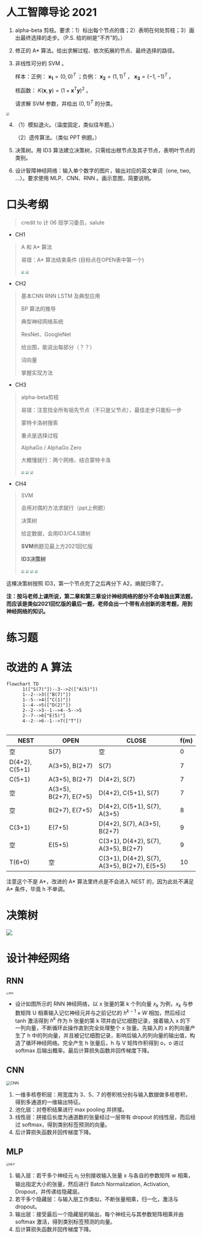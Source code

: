 #   人工智障导论 2021

1. alpha-beta 剪枝。要求：1）标出每个节点的值；2）表明在何处剪枝；3）画出最终选择的走步。（P.S. 给的树是“不齐”的。）

2. 修正的 A\* 算法。给出求解过程、依次拓展的节点、最终选择的路径。

3. 非线性可分的 SVM 。

    样本：正例： $\boldsymbol{x_1}=(0, 0)^T$ ；负例： $\boldsymbol{x_2}=(1, 1)^T$ ， $\boldsymbol{x_3}=(-1, -1)^T$ 。

    核函数： $K(\boldsymbol{x}, \boldsymbol{y}) = (1 + \boldsymbol{x}^T \boldsymbol{y})^2$ 。

    请求解 SVM 参数，并给出 $(0, 1)^T$ 的分类。

<img src="./pic/exam/answer 1.jpg" style="zoom:50%;" />

4. （1）模拟退火。（温度固定，类似往年题。）

    （2）遗传算法。（类似 PPT 例题。）

5. 决策树。用 ID3 算法建立决策树，只需给出根节点及其子节点，表明叶节点的类别。

6. 设计智障神经网络：输入单个数字的图片，输出对应的英文单词（one, two, ...）。要求使用 MLP、CNN、RNN 。画示意图，简要说明。

# 口头考纲

> credit to 计 06 班学习委员，salute

- CH1

> A 和 A* 算法
>
> 易错：A* 算法结束条件 (目标点在OPEN表中第一个)
>
> <img src="./pic/exam/1-1.PNG" style="zoom:50%;" />
>
> <img src="./pic/exam/1-2.PNG" style="zoom:50%;"/>

- CH2

> 基本CNN RNN LSTM 及典型应用
>
> BP 算法的推导
>
> 典型神经网络系统
>
> ResNet、GoogleNet
>
> 给出图，能说出每部分（？？）
>
> 词向量
>
> 掌握实现方法



- CH3

>  alpha-beta剪枝
>
>  易错：注意找全所有祖先节点（不只是父节点），最佳走步只能标一步
>
>  蒙特卡洛树搜索
>
>  重点是选择过程
>
>  AlphaGo / AlphaGo Zero
>
>  大概懂就行：两个网络、结合蒙特卡洛
>
>  <img src="./pic/exam/3-1.png" style="zoom:50%;"/>
>
>  <img src="./pic/exam/3-2.png" style="zoom:50%;"/>
>
>  <img src="./pic/exam/3-3.PNG" style="zoom:50%;"/>

- CH4

>  SVM
>
>  会用对偶的方法求就行（ppt上例题）
>
>  决策树
>
>  给定数据，会用ID3/C4.5建树
>
>  **SVM**例题见最上方2021回忆版
>
>  **ID3决策树**
>
>  <img src="./pic/exam/4-1.PNG" style="zoom:50%;"/>
>
>  <img src="./pic/exam/4-2.png" style="zoom:50%;"/>
>
>  <img src="./pic/exam/4-3.png" style="zoom:50%;"/>
>
>  <img src="./pic/exam/4-4.png" style="zoom:50%;"/>



这棵决策树按照 ID3，第一个节点完了之后再分下 A2，熵就归零了。

**注：按马老师上课所说，第二章和第三章设计神经网络的部分不会单独出算法题，而应该是类似2021回忆版的最后一题，老师会出一个带有点创新的思考题，用到神经网络的知识。**

# 练习题

# 改进的 A 算法

```mermaid
flowchart TD
      1(["S(7)"])--3-->2(["A(5)"])
      1--2-->3(["B(7)"])
      1--5-->4(["C(1)"])
      1--4-->5(["D(2)"])
      2--2-->3--1-->4--5-->5
      2--7-->6["E(5)"]
      4--2-->6--1-->7(["T"])
      
```



| NEST           | OPEN                   | CLOSE                                        | f(m) |
| -------------- | ---------------------- | -------------------------------------------- | ---- |
| 空             | S(7)                   | 空                                           | 0    |
| D(4+2), C(5+1) | A(3+5), B(2+7)         | S(7)                                         | 7    |
| C(5+1)         | A(3+5), B(2+7)         | D(4+2), S(7)                                 | 7    |
| 空             | A(3+5), B(2+7), E(7+5) | D(4+2), C(5+1), S(7)                         | 7    |
| 空             | B(2+7), E(7+5)         | D(4+2), C(5+1), S(7), A(3+5)                 | 8    |
| C(3+1)         | E(7+5)                 | D(4+2), S(7), A(3+5), B(2+7)                 | 9    |
| 空             | E(5+5)                 | C(3+1), D(4+2), S(7), A(3+5), B(2+7)         | 9    |
| T(6+0)         | 空                     | C(3+1), D(4+2), S(7), A(3+5), B(2+7), E(5+5) | 10   |

注意这个不是 A\*，改进的 A\* 算法里终点是不会进入 NEST 的，因为此处不满足 A\* 条件，毕竟 h 不单调。

# 决策树

![](./pic/exam/decision.jpg)

# 设计神经网络

## RNN

<img src="./pic/exam/RNN.jpg" alt="RNN" style="zoom:40%;" />

- 设计如图所示的 RNN 神经网络，以 x 张量的第 k 个列向量 $x_k$ 为例，$x_k$ 与参数矩阵 U 相乘输入记忆神经元并与之前记忆的 $h^{k-1}\times W$ 相加，然后经过 tanh 激活得到 $h^k$ 作为 h 张量的第 k 项并由记忆细胞记录，接着输入 x 的下一列向量，不断循环此操作直到完全处理整个 x 张量。先输入的 x 的列向量产生了 h 中的列向量，并且被记忆细胞记录，影响后输入的列向量的输出值，构造了循环神经网络。完全产生 h 张量后，h 与 V 矩阵作积得到 o，o 进过 softmax 后输出概率。最后计算损失函数并回传梯度下降。

## CNN

<img src="https://zhaochenyang20.github.io/pic/lecture/2022_spring/IAI/CNN.jpg" alt="CNN" style="zoom:70%;" />

1. 一维多核卷积层：用宽度为 3、5、7 的卷积核分别与输入数据做多核卷积，得到多通道的一维输出特征。
2. 池化层：对卷积结果进行 max pooling 并拼接。
3. 线性层：拼接后长度为通道数的张量经过一层带有 dropout 的线性层，而后经过 softmax，得到类别标签预测的向量。
4. 后计算损失函数并回传梯度下降。

## MLP

<img src="https://zhaochenyang20.github.io/pic/lecture/2022_spring/IAI/MLP.jpg" alt="MLP" style="zoom:50%;" />

1. 输入层：若干多个神经元 $n_i$ 分别接收输入张量 x 与各自的参数矩阵 w 相乘，输出指定大小的张量，然后进行 Batch Normalization, Activation, Dropout，并传递给隐藏层。
2. 若干多个隐藏层：与输入层工作类似，不断张量相乘，归一化，激活与 dropout。
3. 输出层：接受最后一个隐藏层的输出，每个神经元与其参数矩阵相乘并由 softmax 激活，得到类别标签预测的向量。
4. 后计算损失函数并回传梯度下降。

